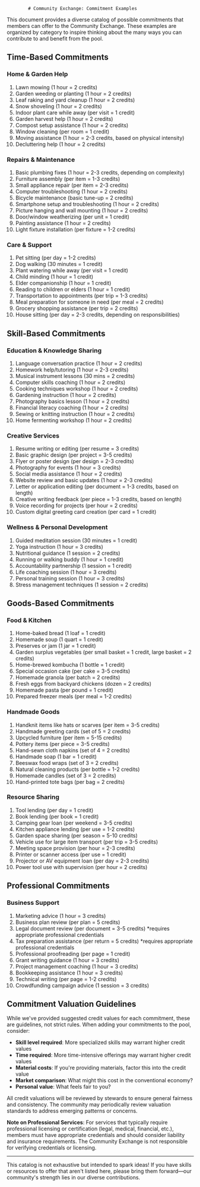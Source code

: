 			# Community Exchange: Commitment Examples

This document provides a diverse catalog of possible commitments that members can offer to the Community Exchange. These examples are organized by category to inspire thinking about the many ways you can contribute to and benefit from the pool.

## Time-Based Commitments

### Home & Garden Help
1. Lawn mowing (1 hour = 2 credits)
2. Garden weeding or planting (1 hour = 2 credits)
3. Leaf raking and yard cleanup (1 hour = 2 credits)
4. Snow shoveling (1 hour = 2 credits)
5. Indoor plant care while away (per visit = 1 credit)
6. Garden harvest help (1 hour = 2 credits)
7. Compost setup assistance (1 hour = 2 credits)
8. Window cleaning (per room = 1 credit)
9. Moving assistance (1 hour = 2-3 credits, based on physical intensity)
10. Decluttering help (1 hour = 2 credits)

### Repairs & Maintenance
1. Basic plumbing fixes (1 hour = 2-3 credits, depending on complexity)
2. Furniture assembly (per item = 1-3 credits)
3. Small appliance repair (per item = 2-3 credits)
4. Computer troubleshooting (1 hour = 2 credits)
5. Bicycle maintenance (basic tune-up = 2 credits)
6. Smartphone setup and troubleshooting (1 hour = 2 credits)
7. Picture hanging and wall mounting (1 hour = 2 credits)
8. Door/window weatherizing (per unit = 1 credit)
9. Painting assistance (1 hour = 2 credits)
10. Light fixture installation (per fixture = 1-2 credits)

### Care & Support
1. Pet sitting (per day = 1-2 credits)
2. Dog walking (30 minutes = 1 credit)
3. Plant watering while away (per visit = 1 credit)
4. Child minding (1 hour = 1 credit)
5. Elder companionship (1 hour = 1 credit)
6. Reading to children or elders (1 hour = 1 credit)
7. Transportation to appointments (per trip = 1-3 credits)
8. Meal preparation for someone in need (per meal = 2 credits)
9. Grocery shopping assistance (per trip = 2 credits)
10. House sitting (per day = 2-3 credits, depending on responsibilities)

## Skill-Based Commitments

### Education & Knowledge Sharing
1. Language conversation practice (1 hour = 2 credits)
2. Homework help/tutoring (1 hour = 2-3 credits)
3. Musical instrument lessons (30 mins = 2 credits)
4. Computer skills coaching (1 hour = 2 credits)
5. Cooking techniques workshop (1 hour = 2 credits)
6. Gardening instruction (1 hour = 2 credits)
7. Photography basics lesson (1 hour = 2 credits)
8. Financial literacy coaching (1 hour = 2 credits)
9. Sewing or knitting instruction (1 hour = 2 credits)
10. Home fermenting workshop (1 hour = 2 credits)

### Creative Services
1. Resume writing or editing (per resume = 3 credits)
2. Basic graphic design (per project = 3-5 credits)
3. Flyer or poster design (per design = 2-3 credits)
4. Photography for events (1 hour = 3 credits)
5. Social media assistance (1 hour = 2 credits)
6. Website review and basic updates (1 hour = 2-3 credits)
7. Letter or application editing (per document = 1-3 credits, based on length)
8. Creative writing feedback (per piece = 1-3 credits, based on length)
9. Voice recording for projects (per hour = 2 credits)
10. Custom digital greeting card creation (per card = 1 credit)

### Wellness & Personal Development
1. Guided meditation session (30 minutes = 1 credit)
2. Yoga instruction (1 hour = 3 credits)
3. Nutritional guidance (1 session = 2 credits)
4. Running or walking buddy (1 hour = 1 credit)
5. Accountability partnership (1 session = 1 credit)
6. Life coaching session (1 hour = 3 credits)
7. Personal training session (1 hour = 3 credits)
8. Stress management techniques (1 session = 2 credits)

## Goods-Based Commitments

### Food & Kitchen
1. Home-baked bread (1 loaf = 1 credit)
2. Homemade soup (1 quart = 1 credit)
3. Preserves or jam (1 jar = 1 credit)
4. Garden surplus vegetables (per small basket = 1 credit, large basket = 2 credits)
5. Home-brewed kombucha (1 bottle = 1 credit)
6. Special occasion cake (per cake = 3-5 credits)
7. Homemade granola (per batch = 2 credits)
8. Fresh eggs from backyard chickens (dozen = 2 credits)
9. Homemade pasta (per pound = 1 credit)
10. Prepared freezer meals (per meal = 1-2 credits)

### Handmade Goods
1. Handknit items like hats or scarves (per item = 3-5 credits)
2. Handmade greeting cards (set of 5 = 2 credits)
3. Upcycled furniture (per item = 5-15 credits)
4. Pottery items (per piece = 3-5 credits)
5. Hand-sewn cloth napkins (set of 4 = 2 credits)
6. Handmade soap (1 bar = 1 credit)
7. Beeswax food wraps (set of 3 = 2 credits)
8. Natural cleaning products (per bottle = 1-2 credits)
9. Homemade candles (set of 3 = 2 credits)
10. Hand-printed tote bags (per bag = 2 credits)

### Resource Sharing
1. Tool lending (per day = 1 credit)
2. Book lending (per book = 1 credit)
3. Camping gear loan (per weekend = 3-5 credits)
4. Kitchen appliance lending (per use = 1-2 credits)
5. Garden space sharing (per season = 5-10 credits)
6. Vehicle use for large item transport (per trip = 3-5 credits)
7. Meeting space provision (per hour = 2-3 credits)
8. Printer or scanner access (per use = 1 credit)
9. Projector or AV equipment loan (per day = 2-3 credits)
10. Power tool use with supervision (per hour = 2 credits)

## Professional Commitments

### Business Support
1. Marketing advice (1 hour = 3 credits)
2. Business plan review (per plan = 5 credits)
3. Legal document review (per document = 3-5 credits) *requires appropriate professional credentials
4. Tax preparation assistance (per return = 5 credits) *requires appropriate professional credentials
5. Professional proofreading (per page = 1 credit)
6. Grant writing guidance (1 hour = 3 credits)
7. Project management coaching (1 hour = 3 credits)
8. Bookkeeping assistance (1 hour = 3 credits)
9. Technical writing (per page = 1-2 credits)
10. Crowdfunding campaign advice (1 session = 3 credits)

## Commitment Valuation Guidelines

While we've provided suggested credit values for each commitment, these are guidelines, not strict rules. When adding your commitments to the pool, consider:

- **Skill level required**: More specialized skills may warrant higher credit values
- **Time required**: More time-intensive offerings may warrant higher credit values
- **Material costs**: If you're providing materials, factor this into the credit value
- **Market comparison**: What might this cost in the conventional economy?
- **Personal value**: What feels fair to you?

All credit valuations will be reviewed by stewards to ensure general fairness and consistency. The community may periodically review valuation standards to address emerging patterns or concerns.

**Note on Professional Services**: For services that typically require professional licensing or certification (legal, medical, financial, etc.), members must have appropriate credentials and should consider liability and insurance requirements. The Community Exchange is not responsible for verifying credentials or licensing.

---

This catalog is not exhaustive but intended to spark ideas! If you have skills or resources to offer that aren't listed here, please bring them forward—our community's strength lies in our diverse contributions.